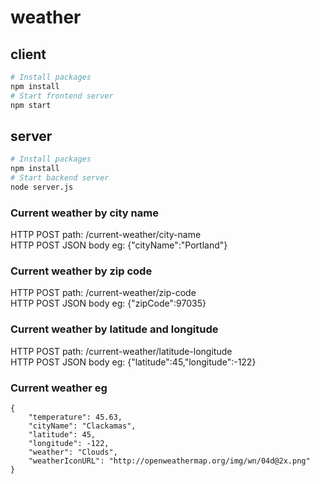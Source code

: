 # weather

## client
```bash
# Install packages
npm install
# Start frontend server
npm start
```

## server
```bash
# Install packages
npm install
# Start backend server
node server.js
```

### Current weather by city name
HTTP POST path: /current-weather/city-name\
HTTP POST JSON body eg: {"cityName":"Portland"}

### Current weather by zip code
HTTP POST path: /current-weather/zip-code\
HTTP POST JSON body eg: {"zipCode":97035}

### Current weather by latitude and longitude
HTTP POST path: /current-weather/latitude-longitude\
HTTP POST JSON body eg: {"latitude":45,"longitude":-122}

### Current weather eg
```
{
    "temperature": 45.63,
    "cityName": "Clackamas",
    "latitude": 45,
    "longitude": -122,
    "weather": "Clouds",
    "weatherIconURL": "http://openweathermap.org/img/wn/04d@2x.png"
}
```
